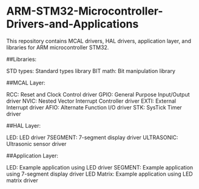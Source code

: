 # ARM-STM32-Microcontroller-Drivers-and-Applications
This repository contains MCAL drivers, HAL drivers, application layer, and libraries for ARM microcontroller STM32.

##Libraries:

STD types: Standard types library
BIT math: Bit manipulation library

##MCAL Layer:

RCC: Reset and Clock Control driver
GPIO: General Purpose Input/Output driver
NVIC: Nested Vector Interrupt Controller driver
EXTI: External Interrupt driver
AFIO: Alternate Function I/O driver
STK: SysTick Timer driver

##HAL Layer:

LED: LED driver
7SEGMENT: 7-segment display driver
ULTRASONIC: Ultrasonic sensor driver

##Application Layer:

LED: Example application using LED driver
SEGMENT: Example application using 7-segment display driver
LED Matrix: Example application using LED matrix driver

